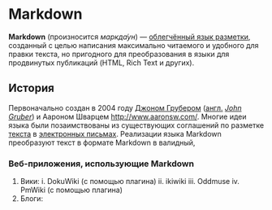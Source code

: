 # Markdown
**Markdown** (произносится *маркда́ун*) — [облегчённый язык разметки](https://ru.wikipedia.org/wiki/%D0%AF%D0%B7%D1%8B%D0%BA_%D1%80%D0%B0%D0%B7%D0%BC%D0%B5%D1%82%D0%BA%D0%B8#%D0%9E%D0%B1%D0%BB%D0%B5%D0%B3%D1%87%D1%91%D0%BD%D0%BD%D1%8B%D0%B5_%D1%8F%D0%B7%D1%8B%D0%BA%D0%B8_%D1%80%D0%B0%D0%B7%D0%BC%D0%B5%D1%82%D0%BA%D0%B8), созданный с целью написания максимально читаемого и удобного для правки текста, но пригодного для преобразования в языки для продвинутых публикаций (HTML, Rich Text и других).
## История
Первоначально создан в 2004 году [Джоном Грубером](https://ru.wikipedia.org/w/index.php?title=%D0%94%D0%B6%D0%BE%D0%BD_%D0%93%D1%80%D1%83%D0%B1%D0%B5%D1%80&action=edit&redlink=1) ([англ.](https://ru.wikipedia.org/wiki/%D0%90%D0%BD%D0%B3%D0%BB%D0%B8%D0%B9%D1%81%D0%BA%D0%B8%D0%B9_%D1%8F%D0%B7%D1%8B%D0%BA) [*John Gruber*](https://en.wikipedia.org/wiki/John_Gruber)) и Аароном Шварцем <http://www.aaronsw.com/>. Многие идеи языка были позаимствованы из существующих соглашений по разметке [текста](https://ru.wikipedia.org/wiki/%D0%A2%D0%B5%D0%BA%D1%81%D1%82%D0%BE%D0%B2%D1%8B%D0%B5_%D0%B4%D0%B0%D0%BD%D0%BD%D1%8B%D0%B5) в [электронных письмах](https://ru.wikipedia.org/wiki/%D0%AD%D0%BB%D0%B5%D0%BA%D1%82%D1%80%D0%BE%D0%BD%D0%BD%D0%B0%D1%8F_%D0%BF%D0%BE%D1%87%D1%82%D0%B0). Реализации языка Markdown преобразуют текст в формате Markdown в валидный, 
### Веб-приложения, использующие Markdown
1. Вики:
    i. DokuWiki (с помощью плагина)
    ii. ikiwiki
    iii. Oddmuse
    iv. PmWiki (с помощью плагина)
2. Блоги: 
